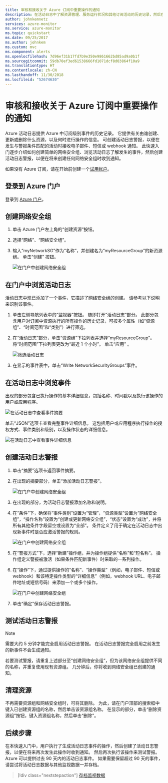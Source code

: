 ```yaml
---
title: 审核和接收关于 Azure 订阅中重要操作的通知
description: 在活动日志中了解资源管理、服务运行状况和其他订阅活动的历史记录，然后在订阅中执行高特权操作时，使用活动日志警报接收电子邮件通知。
author: johnkemnetz
services: azure-monitor
ms.service: azure-monitor
ms.topic: quickstart
ms.date: 09/25/2017
ms.author: johnkem
ms.custom: mvc
ms.component: alerts
ms.openlocfilehash: 7d96ef31b17fd7b9e350e9861662bd85ad9a0b1f
ms.sourcegitcommit: 59db70ef3ed61538666fd1071dcf8d03864f10a9
ms.translationtype: HT
ms.contentlocale: zh-CN
ms.lasthandoff: 11/30/2018
ms.locfileid: "52674630"
---
```

# <a name="audit-and-receive-notifications-about-important-actions-in-your-azure-subscription"></a>审核和接收关于 Azure 订阅中重要操作的通知

Azure 活动日志提供 Azure 中订阅级别事件的历史记录。 它提供有关由谁创建、更新或删除什么资源，以及何时进行操作的信息。 可创建活动日志警报，以便在发生与警报条件匹配的活动时接收电子邮件、短信或 webhook 通知。 此快速入门逐步介绍如何创建简单的网络安全组、浏览活动日志了解发生的事件，然后创建活动日志警报，以便在将来创建任何网络安全组时收到通知。

如果没有 Azure 订阅，请在开始前创建一个[试用帐户](https://www.azure.cn/1rmb-trial/)。

## <a name="log-in-to-the-azure-portal"></a>登录到 Azure 门户

登录到 [Azure 门户](https://portal.azure.cn/)。

## <a name="create-a-network-security-group"></a>创建网络安全组

1. 单击 Azure 门户左上角的“创建资源”按钮。

2. 选择“网络”、“网络安全组”。

3. 输入“myNetworkSG”作为“名称”，并创建名为“myResourceGroup”的新资源组。 单击“创建”  按钮。

    ![在门户中创建网络安全组](./media/monitor-quick-audit-notify-action-in-subscription/create-network-security-group.png)

## <a name="browse-the-activity-log-in-the-portal"></a>在门户中浏览活动日志

活动日志中现已添加了一个事件，它描述了网络安全组的创建。 请参考以下说明来识别该事件。

1. 单击左侧导航列表中的“监视器”按钮。 随即打开“活动日志”部分。 此部分包含用户对订阅中资源执行的所有操作的历史记录，可按多个属性（如“资源组”、“时间范围”和“类别”）进行筛选。

2. 在“活动日志”部分，单击“资源组”下拉列表并选择“myResourceGroup”。 将“时间范围”下拉列表更改为“最近 1 个小时”。 单击“应用” 。

    ![筛选活动日志](./media/monitor-quick-audit-notify-action-in-subscription/browse-activity-log.png)

3. 在显示的事件表中，单击“Write NetworkSecurityGroups”事件。

## <a name="browse-an-event-in-the-activity-log"></a>在活动日志中浏览事件

出现的部分包含已执行操作的基本详细信息，包括名称、时间戳以及执行该操作的用户或应用程序。

![在活动日志中查看事件摘要](./media/monitor-quick-audit-notify-action-in-subscription/activity-log-summary.png)

单击“JSON”选项卡查看完整事件详细信息。 这包括用户或应用程序执行操作的授权方式、事件类别和级别，以及操作状态的详细信息。

![在活动日志中查看事件详细信息](./media/monitor-quick-audit-notify-action-in-subscription/activity-log-json.png)

## <a name="create-an-activity-log-alert"></a>创建活动日志警报

1. 单击“摘要”选项卡返回事件摘要。

2. 在出现的摘要部分，单击“添加活动日志警报”。

    ![在门户中创建网络安全组](./media/monitor-quick-audit-notify-action-in-subscription/activity-log-summary.png)

3. 在出现的部分，为活动日志警报添加名称和说明。

4. 在“条件”下，确保将“事件类别”设置为“管理”，“资源类型”设置为“网络安全组”，“操作名称”设置为“创建或更新网络安全组”，“状态”设置为“成功”，并将所有其他条件字段留空或设置为“全部”。 条件定义了用于确定在活动日志中出现新事件时是否应激活警报的规则。

    ![在门户中创建网络安全组](./media/monitor-quick-audit-notify-action-in-subscription/activity-log-alert-criteria.png)

5. 在“警报方式”下，选择“新建”操作组，并为操作组提供“名称”和“短名称”。 操作组定义警报被激活（如果条件匹配新事件）时采取的一系列操作。

6. 在“操作”下，通过提供操作的“名称”、“操作类型”（例如，电子邮件、短信或 webhook）和该特定操作类型的“详细信息”（例如，webhook URL、电子邮件地址或短信号码）来添加一个或多个操作。

    ![在门户中创建网络安全组](./media/monitor-quick-audit-notify-action-in-subscription/activity-log-alert-actions.png)

7. 单击“确定”保存活动日志警报。

## <a name="test-the-activity-log-alert"></a>测试活动日志警报

> [!NOTE]
> 需要大约 5 分钟才能完全启用活动日志警报。 在活动日志警报完全启用之前发生的新事件不会生成通知。
>
>

若要测试警报，请重复上述部分至“创建网络安全组”，但为该网络安全组提供不同的名称，并重复使用现有资源组。 几分钟后，你将收到网络安全组已创建的通知。

## <a name="clean-up-resources"></a>清理资源

不再需要资源组和网络安全组时，可将其删除。 为此，请在门户顶部的搜索框中键入已创建资源组的名称，然后单击该资源组名称。 在显示的部分，单击“删除资源组”按钮，键入资源组名称，然后单击“删除”。

## <a name="next-steps"></a>后续步骤

在本快速入门中，用户执行了生成活动日志事件的操作，然后创建了活动日志警报，以便在将来再次发生此操作时收到通知。 然后再次执行该操作来测试警报。 Azure 可以提供过去 90 天内的活动日志事件。 如果需要保留超过 90 天的事件，请尝试将活动日志数据与其他监视数据一并存档。

> [!div class="nextstepaction"]
> [存档监视数据](./monitor-tutorial-archive-monitoring-data.md)
